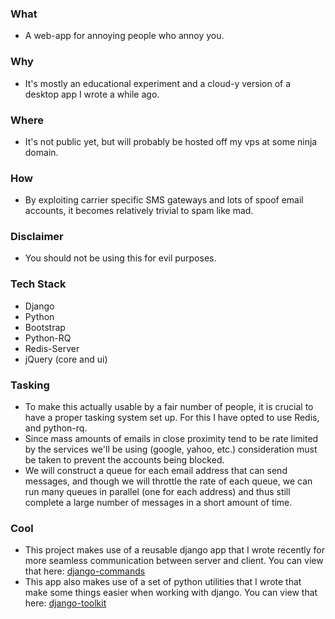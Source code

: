 ### What
- A web-app for annoying people who annoy you.

### Why
- It's mostly an educational experiment and a cloud-y version of a desktop app I wrote a while ago.

### Where
- It's not public yet, but will probably be hosted off my vps at some ninja domain.

### How
- By exploiting carrier specific SMS gateways and lots of spoof email accounts, it becomes relatively trivial to spam like mad.

### Disclaimer
- You should not be using this for evil purposes.

### Tech Stack
- Django
- Python
- Bootstrap
- Python-RQ
- Redis-Server
- jQuery (core and ui)

### Tasking
- To make this actually usable by a fair number of people, it
  is crucial to have a proper tasking system set up. For this
  I have opted to use Redis, and python-rq.
- Since mass amounts of emails in close proximity tend to be
  rate limited by the services we'll be using (google, yahoo, etc.)
  consideration must be taken to prevent the accounts being blocked.
- We will construct a queue for each email address that can
  send messages, and though we will throttle the rate of each
  queue, we can run many queues in parallel (one for each address)
  and thus still complete a large number of messages in a short
  amount of time.
    
### Cool
- This project makes use of a reusable django app that I wrote
  recently for more seamless communication between server and
  client. You can view that here: [django-commands](https://github.com/RutledgePaulV/django-commands)
- This app also makes use of a set of python utilities that I
  wrote that make some things easier when working with django.
  You can view that here: [django-toolkit](https://github.com/RutledgePaulV/django-toolkit)